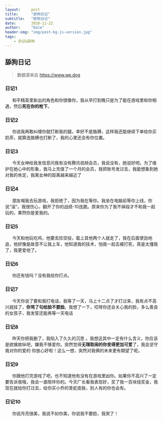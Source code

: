 ```yaml
---
layout:     post
title:      "舔狗日记"
subtitle:   "舔狗日记"
date:       2020-11-22
author:     "Dale"
header-img: "img/post-bg-js-version.jpg"
tags:
    - 杂记&舔狗 
---
```


## 舔狗日记
> 数据源来自 https://www.we.dog 

### 日记1
&#160;&#160; &#160; &#160;和平精英里新出的角色和你很像你，我从早打到晚只是为了能在游戏里和你相遇，然后**死在你的枪下**。

### 日记2
&#160;&#160; &#160; &#160;你说我再敢纠缠你就打断我的腿，幸好不是胳膊，这样我还能继续下单给你买奶茶，就算连胳膊也打断了，我的心里还会有你位置。

### 日记3
&#160;&#160; &#160; &#160;今天女神给我发信息问我有没有腾讯视频会员，我说没有，她说好吧。为了维护在她心中的形象，我马上充值了一个月的会员，我把账号发过去，我能想象到她对我的肯定，我离女神的距离越来越近了

### 日记4
&#160;&#160; &#160; &#160;朋友喊我去玩游戏，我拒绝了，因为我在等你。我坐在电脑前等你上线，你说“滚”。我很伤心，翻开了你的战绩-10连跪。原来你为了我不掉段才不和我一起玩的，果然你是爱我的。

### 日记5
&#160;&#160; &#160; &#160;今天和他玩吃鸡，他要去捡空投，载上其他两个人就走了，我在后面使劲地追，他好像是故意不让我上车，他知道我的技术，怕我一起去被打死，真是太懂我了，我更爱他了。

### 日记6
&#160;&#160; &#160; &#160;你还有钱吗？没有我给你打点。

### 日记7
&#160;&#160; &#160; &#160;今天你说了要和我打电话，我等了一天，马上十二点了才打过来，我有点不高兴就挂了，**你骂了句给脸不要脸**。我想了一下，哎呀你还会关心我的脸，多么善良的女孩子，我发誓还能再等一天电话

### 日记8
&#160;&#160; &#160; &#160;昨天你把我删了，我陷入了久久的沉思 。我想这其中一定有什么含义，你应该是欲擒故纵吧，嫌我不够爱你。突然觉得**无理取闹的你变得更加可爱**了，我会坚守我对你的爱的 你放心好啦！这么一想，突然对我俩的未来更有期望了呢。

### 日记9
&#160;&#160; &#160; &#160;你跟他打完游戏了吧，也不知道他有没有在游戏里凶你。如果你不高兴了一定要告诉我哦，我会一直陪伴你的。今天厂长看我表现好，奖了我一百块钱奖金，我现在就给你打过去，给你买小乔的青蛇皮肤，别人有的你也会有。

### 日记10
&#160;&#160; &#160; &#160;你说月亮很美，我说不如你美，你说我不要脸，我哭了！
